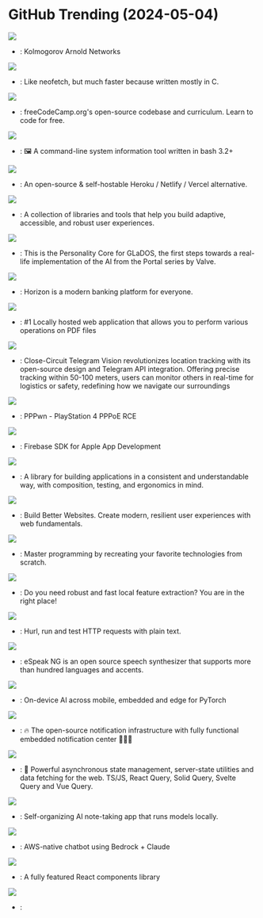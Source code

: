 # GitHub Trending (2024-05-04)

![](https://img.shields.io/badge/Jupyter%20Notebook-New%201-green?style=flat-square&logo=appveyor)
- [](https://github.comundefined): Kolmogorov Arnold Networks

![](https://img.shields.io/badge/C-New%20535-green?style=flat-square&logo=appveyor)
- [](https://github.comundefined): Like neofetch, but much faster because written mostly in C.

![](https://img.shields.io/badge/TypeScript-New%20178-green?style=flat-square&logo=appveyor)
- [](https://github.comundefined): freeCodeCamp.org's open-source codebase and curriculum. Learn to code for free.

![](https://img.shields.io/badge/Shell-New%2099-green?style=flat-square&logo=appveyor)
- [](https://github.comundefined): 🖼️ A command-line system information tool written in bash 3.2+

![](https://img.shields.io/badge/PHP-New%20187-green?style=flat-square&logo=appveyor)
- [](https://github.comundefined): An open-source & self-hostable Heroku / Netlify / Vercel alternative.

![](https://img.shields.io/badge/TypeScript-New%2012-green?style=flat-square&logo=appveyor)
- [](https://github.comundefined): A collection of libraries and tools that help you build adaptive, accessible, and robust user experiences.

![](https://img.shields.io/badge/Python-New%20216-green?style=flat-square&logo=appveyor)
- [](https://github.comundefined): This is the Personality Core for GLaDOS, the first steps towards a real-life implementation of the AI from the Portal series by Valve.

![](https://img.shields.io/badge/TypeScript-New%2054-green?style=flat-square&logo=appveyor)
- [](https://github.comundefined): Horizon is a modern banking platform for everyone.

![](https://img.shields.io/badge/Java-New%20496-green?style=flat-square&logo=appveyor)
- [](https://github.comundefined): #1 Locally hosted web application that allows you to perform various operations on PDF files

![](https://img.shields.io/badge/JavaScript-New%20206-green?style=flat-square&logo=appveyor)
- [](https://github.comundefined): Close-Circuit Telegram Vision revolutionizes location tracking with its open-source design and Telegram API integration. Offering precise tracking within 50-100 meters, users can monitor others in real-time for logistics or safety, redefining how we navigate our surroundings

![](https://img.shields.io/badge/Python-New%20324-green?style=flat-square&logo=appveyor)
- [](https://github.comundefined): PPPwn - PlayStation 4 PPPoE RCE

![](https://img.shields.io/badge/Objective-C-New%2033-green?style=flat-square&logo=appveyor)
- [](https://github.comundefined): Firebase SDK for Apple App Development

![](https://img.shields.io/badge/Swift-New%2042-green?style=flat-square&logo=appveyor)
- [](https://github.comundefined): A library for building applications in a consistent and understandable way, with composition, testing, and ergonomics in mind.

![](https://img.shields.io/badge/TypeScript-New%20186-green?style=flat-square&logo=appveyor)
- [](https://github.comundefined): Build Better Websites. Create modern, resilient user experiences with web fundamentals.

![](https://img.shields.io/badge/none-New%20312-green?style=flat-square&logo=appveyor)
- [](https://github.comundefined): Master programming by recreating your favorite technologies from scratch.

![](https://img.shields.io/badge/Jupyter%20Notebook-New%2027-green?style=flat-square&logo=appveyor)
- [](https://github.comundefined): Do you need robust and fast local feature extraction? You are in the right place!

![](https://img.shields.io/badge/Rust-New%20126-green?style=flat-square&logo=appveyor)
- [](https://github.comundefined): Hurl, run and test HTTP requests with plain text.

![](https://img.shields.io/badge/C-New%20170-green?style=flat-square&logo=appveyor)
- [](https://github.comundefined): eSpeak NG is an open source speech synthesizer that supports more than hundred languages and accents.

![](https://img.shields.io/badge/C%2B%2B-New%2014-green?style=flat-square&logo=appveyor)
- [](https://github.comundefined): On-device AI across mobile, embedded and edge for PyTorch

![](https://img.shields.io/badge/TypeScript-New%2036-green?style=flat-square&logo=appveyor)
- [](https://github.comundefined): 🔥 The open-source notification infrastructure with fully functional embedded notification center 🚀🚀🚀

![](https://img.shields.io/badge/TypeScript-New%2015-green?style=flat-square&logo=appveyor)
- [](https://github.comundefined): 🤖 Powerful asynchronous state management, server-state utilities and data fetching for the web. TS/JS, React Query, Solid Query, Svelte Query and Vue Query.

![](https://img.shields.io/badge/TypeScript-New%20195-green?style=flat-square&logo=appveyor)
- [](https://github.comundefined): Self-organizing AI note-taking app that runs models locally.

![](https://img.shields.io/badge/TypeScript-New%2012-green?style=flat-square&logo=appveyor)
- [](https://github.comundefined): AWS-native chatbot using Bedrock + Claude

![](https://img.shields.io/badge/TypeScript-New%2012-green?style=flat-square&logo=appveyor)
- [](https://github.comundefined): A fully featured React components library

![](https://img.shields.io/badge/TypeScript-New%2075-green?style=flat-square&logo=appveyor)
- [](https://github.comundefined): 

